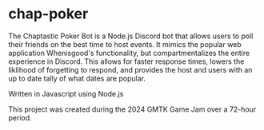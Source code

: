 # chap-poker
The Chaptastic Poker Bot is a Node.js Discord bot that allows users to poll their friends on the best time to host events. It mimics the popular web application Whenisgood's functionality, but compartmentalizes the entire experience in Discord. This allows for faster response times, lowers the liklihood of forgetting to respond, and provides the host and users with an up to date tally of what dates are popular.

Written in Javascript using Node.js

This project was created during the 2024 GMTK Game Jam over a 72-hour period. 
